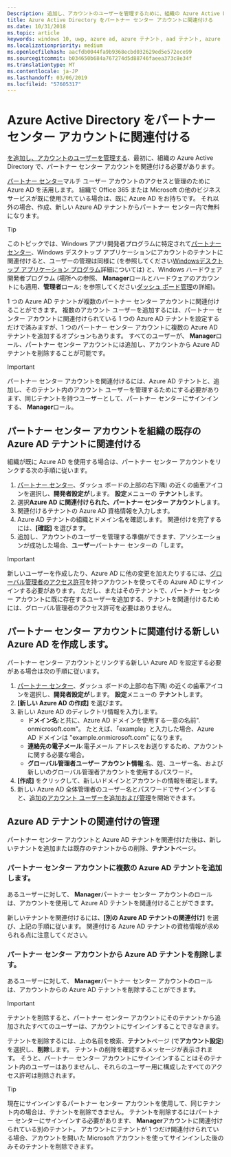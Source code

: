 ```yaml
---
Description: 追加し、アカウントのユーザーを管理するために、組織の Azure Active Directory で最初に、パートナー センター アカウントを関連付ける必要があります。
title: Azure Active Directory をパートナー センター アカウントに関連付ける
ms.date: 10/31/2018
ms.topic: article
keywords: windows 10, uwp, azure ad, azure テナント, aad テナント, azure ad テナント, テナント管理, テナント
ms.localizationpriority: medium
ms.openlocfilehash: aacfdb0044fa9b9368ecbd032629ed5e572ece99
ms.sourcegitcommit: b034650b684a767274d5d88746faeea373c8e34f
ms.translationtype: MT
ms.contentlocale: ja-JP
ms.lasthandoff: 03/06/2019
ms.locfileid: "57605317"
---
```

# <a name="associate-azure-active-directory-with-your-partner-center-account"></a>Azure Active Directory をパートナー センター アカウントに関連付ける

[を追加し、アカウントのユーザーを管理する](add-users-groups-and-azure-ad-applications.md)、最初に、組織の Azure Active Directory で、パートナー センター アカウントを関連付ける必要があります。 

[パートナー センター](https://partner.microsoft.com/dashboard)マルチ ユーザー アカウントのアクセスと管理のために Azure AD を活用します。 組織で Office 365 または Microsoft の他のビジネス サービスが既に使用されている場合は、既に Azure AD をお持ちです。 それ以外の場合、作成、新しい Azure AD テナントからパートナー センター内で無料になります。

> [!TIP]
> このトピックでは、Windows アプリ開発者プログラムに特定されて[パートナー センター](https://partner.microsoft.com/dashboard)、Windows デスクトップ アプリケーションにアカウントのテナントに関連付けると、ユーザーの管理は同様に (を参照してください[Windowsデスクトップ アプリケーション プログラム](https://docs.microsoft.com/windows/desktop/appxpkg/windows-desktop-application-program#add-and-manage-account-users)詳細については) と、Windows ハードウェア開発者プログラム (場所への参照、 **Manager**ロールとハードウェアのアカウントにも適用、**管理者**ロール; を参照してください[ダッシュ ボード管理](https://docs.microsoft.com/windows-hardware/drivers/dashboard/dashboard-administration)の詳細)。

1 つの Azure AD テナントが複数のパートナー センター アカウントに関連付けることができます。 複数のアカウント ユーザーを追加するには、パートナー センター アカウントに関連付けられている 1 つの Azure AD テナントを設定するだけで済みますが、1 つのパートナー センター アカウントに複数の Azure AD テナントを追加するオプションもあります。 すべてのユーザーが、 **Manager**ロール、パートナー センター アカウントには追加し、アカウントから Azure AD テナントを削除することが可能です。

> [!IMPORTANT]
> パートナー センター アカウントを関連付けるには、Azure AD テナントと、追加し、そのテナント内のアカウント ユーザーを管理するためにする必要があります、同じテナントを持つユーザーとして、パートナー センターにサインインする、 **Manager**ロール。


## <a name="associate-your-partner-center-account-with-your-organizations-existing-azure-ad-tenant"></a>パートナー センター アカウントを組織の既存の Azure AD テナントに関連付ける

組織が既に Azure AD を使用する場合は、パートナー センター アカウントをリンクする次の手順に従います。

1.  [パートナー センター](https://partner.microsoft.com/dashboard)、ダッシュ ボードの上部の右下隅) の近くの歯車アイコンを選択し、**開発者設定が**します。 **設定**メニューの **テナント**します。
2.  選択**Azure AD に関連付けられた、パートナー センター アカウント**します。
3.  関連付けるテナントの Azure AD 資格情報を入力します。
4.  Azure AD テナントの組織とドメイン名を確認します。 関連付けを完了するには、**[確認]** を選びます。
5.  追加し、アカウントのユーザーを管理する準備ができます、アソシエーションが成功した場合、**ユーザー**パートナー センターの「します。

> [!IMPORTANT]
> 新しいユーザーを作成したり、Azure AD に他の変更を加えたりするには、[グローバル管理者のアクセス許可](https://docs.microsoft.com/azure/active-directory/users-groups-roles/directory-assign-admin-roles)を持つアカウントを使ってその Azure AD にサインインする必要があります。 ただし、またはそのテナントで、パートナー センター アカウントに既に存在するユーザーを追加する、テナントを関連付けるためには、グローバル管理者のアクセス許可を必要はありません。


## <a name="create-a-brand-new-azure-ad-to-associate-with-your-partner-center-account"></a>パートナー センター アカウントに関連付ける新しい Azure AD を作成します。

パートナー センター アカウントとリンクする新しい Azure AD を設定する必要がある場合は次の手順に従います。

1.  [パートナー センター](https://partner.microsoft.com/dashboard)、ダッシュ ボードの上部の右下隅) の近くの歯車アイコンを選択し、**開発者設定が**します。 **設定**メニューの **テナント**します。
2.  **[新しい Azure AD の作成]** を選びます。
3.  新しい Azure AD のディレクトリ情報を入力します。
    - **ドメイン名**:と共に、Azure AD ドメインを使用する一意の名前". onmicrosoft.com"。 たとえば、「example」と入力した場合、Azure AD ドメインは "example.onmicrosoft.com" になります。
    - **連絡先の電子メール**:電子メール アドレスをお送りするため、アカウントに関する必要な場合。
    - **グローバル管理者ユーザー アカウント情報**:名、姓、ユーザー名、および新しいのグローバル管理者アカウントを使用するパスワード。
4.  **[作成]** をクリックして、新しいドメインとアカウントの情報を確定します。
5.  新しい Azure AD 全体管理者のユーザー名とパスワードでサインインすると、[追加のアカウント ユーザーを追加および管理](add-users-groups-and-azure-ad-applications.md)を開始できます。


## <a name="manage-azure-ad-tenant-associations"></a>Azure AD テナントの関連付けの管理

パートナー センター アカウントと Azure AD テナントを関連付けた後は、新しいテナントを追加または既存のテナントからの削除、**テナント**ページ。


### <a name="add-multiple-azure-ad-tenants-to-your-partner-center-account"></a>パートナー センター アカウントに複数の Azure AD テナントを追加します。

あるユーザーに対して、 **Manager**パートナー センター アカウントのロールは、アカウントを使用して Azure AD テナントを関連付けることができます。

新しいテナントを関連付けるには、**[別の Azure AD テナントの関連付け]** を選び、上記の手順に従います。 関連付ける Azure AD テナントの資格情報が求められる点に注意してください。


### <a name="remove-an-azure-ad-tenant-from-your-partner-center-account"></a>パートナー センター アカウントから Azure AD テナントを削除します。

あるユーザーに対して、 **Manager**パートナー センター アカウントのロールは、アカウントからの Azure AD テナントを削除することができます。

> [!IMPORTANT]
> テナントを削除すると、パートナー センター アカウントにそのテナントから追加されたすべてのユーザーは、アカウントにサインインすることできなきます。 

テナントを削除するには、上の名前を検索、**テナント**ページ (で**アカウント設定**) を選択し、**削除**します。 テナントの削除を確認するメッセージが表示されます。 そうと、パートナー センター アカウントにサインインすることはそのテナント内のユーザーはありませんし、それらのユーザー用に構成したすべてのアクセス許可は削除されます。

> [!TIP]
> 現在にサインインするパートナー センター アカウントを使用して、同じテナント内の場合は、テナントを削除できません。 テナントを削除するにはパートナー センターにサインインする必要があります、 **Manager**アカウントに関連付けられている別のテナント。 アカウントにテナントが 1 つだけ関連付けられている場合、アカウントを開いた Microsoft アカウントを使ってサインインした後のみそのテナントを削除できます。


